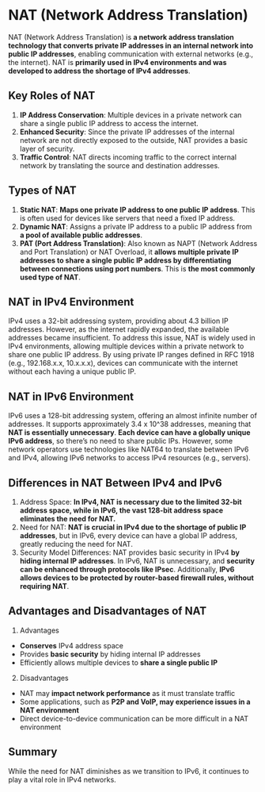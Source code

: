 <br>

# NAT (Network Address Translation)
NAT (Network Address Translation) is **a network address translation technology that converts private IP addresses in an internal network into public IP addresses**, enabling communication with external networks (e.g., the internet). NAT is **primarily used in IPv4 environments and was developed to address the shortage of IPv4 addresses**.

## Key Roles of NAT
1. **IP Address Conservation**: Multiple devices in a private network can share a single public IP address to access the internet.
2. **Enhanced Security**: Since the private IP addresses of the internal network are not directly exposed to the outside, NAT provides a basic layer of security.
3. **Traffic Control**: NAT directs incoming traffic to the correct internal network by translating the source and destination addresses.

## Types of NAT
1. **Static NAT**: **Maps one private IP address to one public IP address**. This is often used for devices like servers that need a fixed IP address.
2. **Dynamic NAT**: Assigns a private IP address to a public IP address from **a pool of available public addresses**.
3. **PAT (Port Address Translation)**: Also known as NAPT (Network Address and Port Translation) or NAT Overload, it **allows multiple private IP addresses to share a single public IP address by differentiating between connections using port numbers**. This is **the most commonly used type of NAT**.

## NAT in IPv4 Environment
IPv4 uses a 32-bit addressing system, providing about 4.3 billion IP addresses. However, as the internet rapidly expanded, the available addresses became insufficient. To address this issue, NAT is widely used in IPv4 environments, allowing multiple devices within a private network to share one public IP address. By using private IP ranges defined in RFC 1918 (e.g., 192.168.x.x, 10.x.x.x), devices can communicate with the internet without each having a unique public IP.

## NAT in IPv6 Environment
IPv6 uses a 128-bit addressing system, offering an almost infinite number of addresses. It supports approximately 3.4 x 10^38 addresses, meaning that **NAT is essentially unnecessary**. **Each device can have a globally unique IPv6 address**, so there’s no need to share public IPs.
However, some network operators use technologies like NAT64 to translate between IPv6 and IPv4, allowing IPv6 networks to access IPv4 resources (e.g., servers).

## Differences in NAT Between IPv4 and IPv6
1. Address Space: **In IPv4, NAT is necessary due to the limited 32-bit address space, while in IPv6, the vast 128-bit address space eliminates the need for NAT.**
2. Need for NAT: **NAT is crucial in IPv4 due to the shortage of public IP addresses**, but in IPv6, every device can have a global IP address, greatly reducing the need for NAT.
3. Security Model Differences: NAT provides basic security in IPv4 **by hiding internal IP addresses**. In IPv6, NAT is unnecessary, and **security can be enhanced through protocols like IPsec**. Additionally, **IPv6 allows devices to be protected by router-based firewall rules, without requiring NAT**.

## Advantages and Disadvantages of NAT
1. Advantages
  - **Conserves** IPv4 address space
  - Provides **basic security** by hiding internal IP addresses
  - Efficiently allows multiple devices to **share a single public IP**
2. Disadvantages
  - NAT may **impact network performance** as it must translate traffic
  - Some applications, such as **P2P and VoIP, may experience issues in a NAT environment**
  - Direct device-to-device communication can be more difficult in a NAT environment

## Summary
While the need for NAT diminishes as we transition to IPv6, it continues to play a vital role in IPv4 networks.  
<br>